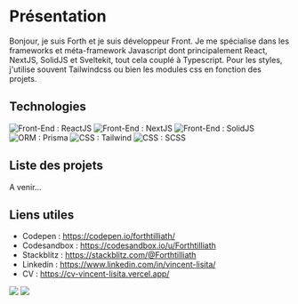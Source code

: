 # Présentation

Bonjour, je suis Forth et je suis développeur Front. Je me spécialise dans les frameworks et méta-framework Javascript dont principalement React, NextJS, SolidJS et Sveltekit, tout cela couplé à Typescript. Pour les styles, j'utilise souvent Tailwindcss ou bien les modules css en fonction des projets.

## Technologies

![Front-End : ReactJS](https://img.shields.io/badge/FrontEnd-ReactJS-%2303a9f4?style=for-the-badge&logo=react)
![Front-End : NextJS](https://img.shields.io/badge/FrontEnd-NextJS-%23919191?style=for-the-badge&logo=nextdotjs)
![Front-End : SolidJS](https://img.shields.io/badge/FrontEnd-SolidJS-%23f2f2f2?style=for-the-badge&logo=solid)
![ORM : Prisma](https://img.shields.io/badge/ORM-Prisma-%237c49d5?style=for-the-badge&logo=prisma)
![CSS : Tailwind](https://img.shields.io/badge/CSS-Tailwind-%2306b6d4?style=for-the-badge&logo=tailwindcss)
![CSS : SCSS](https://img.shields.io/badge/CSS-SCSS-%23cc6699?style=for-the-badge&logo=sass)

## Liste des projets

A venir...

## Liens utiles

- Codepen : https://codepen.io/forthtilliath/
- Codesandbox : https://codesandbox.io/u/Forthtilliath
- Stackblitz : https://stackblitz.com/@Forthtilliath
- Linkedin : https://www.linkedin.com/in/vincent-lisita/
- CV : https://cv-vincent-lisita.vercel.app/

![](https://github-readme-stats.vercel.app/api/top-langs/?username=forthtilliath&theme=radical&hide_langs_below=8)
![](https://github-readme-stats.vercel.app/api?username=forthtilliath&show_icons=true&theme=radical&count_private=true)

